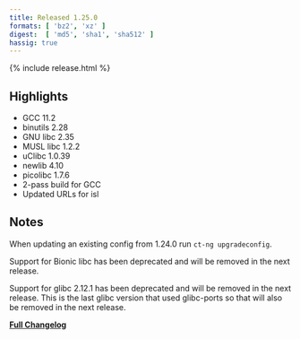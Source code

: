 ```yaml
---
title: Released 1.25.0
formats: [ 'bz2', 'xz' ]
digest:  [ 'md5', 'sha1', 'sha512' ]
hassig: true
---
```

{% include release.html %}

## Highlights
- GCC 11.2
- binutils 2.28
- GNU libc 2.35
- MUSL libc 1.2.2
- uClibc 1.0.39
- newlib 4.10
- picolibc 1.7.6
- 2-pass build for GCC
- Updated URLs for isl

## Notes

When updating an existing config from 1.24.0 run `ct-ng upgradeconfig`.

Support for Bionic libc has been deprecated and will be removed in the
next release.

Support for glibc 2.12.1 has been deprecated and will be removed in the
next release. This is the last glibc version that used glibc-ports so
that will also be removed in the next release.

[**Full Changelog**](https://github.com/crosstool-ng/crosstool-ng/compare/crosstool-ng-1.24...crosstool-ng-1.25.0)
